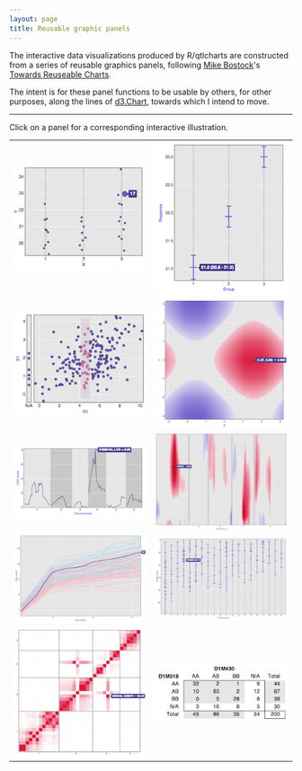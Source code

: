 ```yaml
---
layout: page
title: Reusable graphic panels
---
```


The interactive data visualizations produced by R/qtlcharts are
constructed from a series of reusable graphics panels, following
[Mike Bostock](http://bost.ocks.org/mike)'s
[Towards Reuseable Charts](http://bost.ocks.org/mike/chart/).

The intent is for these panel functions to be usable by others, for
other purposes, along the lines of
[d3.Chart](http://misoproject.com/d3-chart/), towards which I intend
to move.

---

Click on a panel for a corresponding interactive illustration.

<table class="wide">
<tr>
  <td class="left">
    <a href="../assets/panels/dotchart/test">
        <img src="../assets/pics/panels/dotchart.png" alt="dotchart example" title="dotchart example"/>
    </a>
  </td>
  <td class="right">
    <a href="../assets/panels/cichart/test">
        <img src="../assets/pics/panels/cichart.png" alt="cichart example" title="cichart example"/>
    </a>
  </td>
</tr>
<tr>
  <td class="left">
    <a href="../assets/panels/scatterplot/test">
        <img src="../assets/pics/panels/scatterplot.png" alt="scatterplot example" title="scatterplot example"/>
    </a>
  </td>
  <td class="right">
    <a href="../assets/panels/heatmap/test">
        <img src="../assets/pics/panels/heatmap.png" alt="heatmap example" title="heatmap example"/>
    </a>
  </td>
</tr>
<tr>
  <td class="left">
    <a href="../assets/panels/lodchart/test">
        <img src="../assets/pics/panels/lodchart.png" alt="lodchart example" title="lodchart example"/>
    </a>
  </td>
  <td class="right">
    <a href="../assets/panels/lodheatmap/test">
        <img src="../assets/pics/panels/lodheatmap.png" alt="lodheatmap example" title="lodheatmap example"/>
    </a>
  </td>
</tr>
<tr>
  <td class="left">
    <a href="../assets/panels/curvechart/test">
        <img src="../assets/pics/panels/curvechart.png" alt="curvechart example" title="curvechart example"/>
    </a>
  </td>
  <td class="right">
    <a href="../assets/panels/mapchart/test">
        <img src="../assets/pics/panels/mapchart.png" alt="mapchart example" title="mapchart example"/>
    </a>
  </td>
</tr>
<tr>
  <td class="left">
    <a href="../assets/panels/chrheatmap/test">
        <img src="../assets/pics/panels/chrheatmap.png" alt="chrheatmap example" title="chrheatmap example"/>
    </a>
  </td>
  <td class="right">
    <a href="../assets/panels/crosstab/test">
        <img src="../assets/pics/panels/crosstab.png" alt="crosstab example" title="crosstab example"/>
    </a>
  </td>
</tr>
</table>
